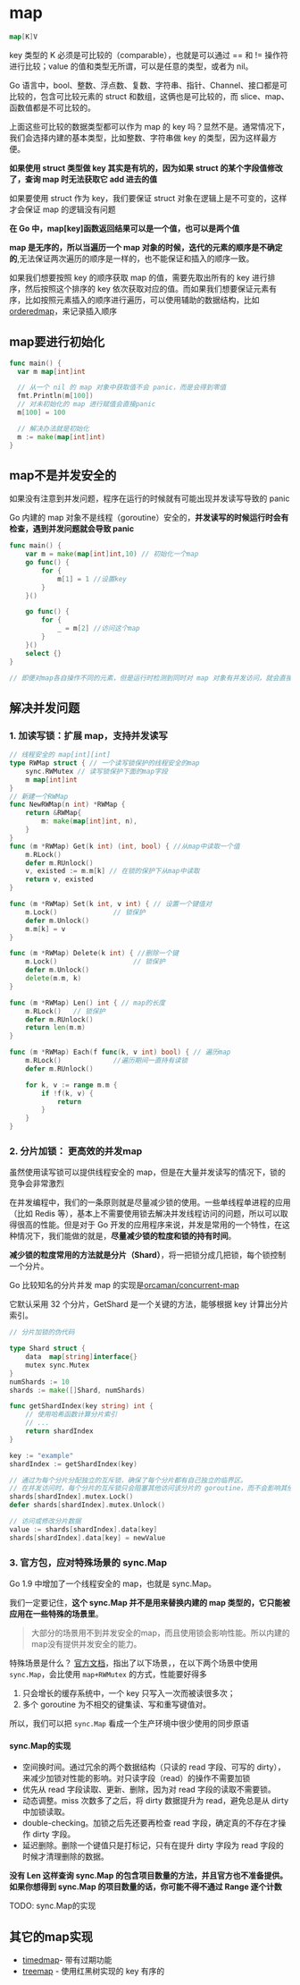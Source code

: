 # map

```go
map[K]V
```

key 类型的 K 必须是可比较的（comparable），也就是可以通过 == 和 != 操作符进行比较；value 的值和类型无所谓，可以是任意的类型，或者为 nil。

Go 语言中，bool、整数、浮点数、复数、字符串、指针、Channel、接口都是可比较的，包含可比较元素的 struct 和数组，这俩也是可比较的，而 slice、map、函数值都是不可比较的。


上面这些可比较的数据类型都可以作为 map 的 key 吗？显然不是。通常情况下，我们会选择内建的基本类型，比如整数、字符串做 key 的类型，因为这样最方便。


**如果使用 struct 类型做 key 其实是有坑的，因为如果 struct 的某个字段值修改了，查询 map 时无法获取它 add 进去的值**

如果要使用 struct 作为 key，我们要保证 struct 对象在逻辑上是不可变的，这样才会保证 map 的逻辑没有问题


**在 Go 中，map[key]函数返回结果可以是一个值，也可以是两个值**


**map 是无序的，所以当遍历一个 map 对象的时候，迭代的元素的顺序是不确定的**,无法保证两次遍历的顺序是一样的，也不能保证和插入的顺序一致。

如果我们想要按照 key 的顺序获取 map 的值，需要先取出所有的 key 进行排序，然后按照这个排序的 key 依次获取对应的值。而如果我们想要保证元素有序，比如按照元素插入的顺序进行遍历，可以使用辅助的数据结构，比如[orderedmap](https://github.com/elliotchance/orderedmap)，来记录插入顺序

## map要进行初始化

```go
func main() { 
  var m map[int]int 

  // 从一个 nil 的 map 对象中获取值不会 panic，而是会得到零值
  fmt.Println(m[100])
  // 对未初始化的 map 进行赋值会直接panic
  m[100] = 100

  // 解决办法就是初始化
  m := make(map[int]int)
}
```


## map不是并发安全的


如果没有注意到并发问题，程序在运行的时候就有可能出现并发读写导致的 panic

Go 内建的 map 对象不是线程（goroutine）安全的，**并发读写的时候运行时会有检查，遇到并发问题就会导致 panic**


```go
func main() {
    var m = make(map[int]int,10) // 初始化一个map
    go func() {
        for {
            m[1] = 1 //设置key
        }
    }()

    go func() {
        for {
            _ = m[2] //访问这个map
        }
    }()
    select {}
}

// 即便对map各自操作不同的元素，但是运行时检测到同时对 map 对象有并发访问，就会直接 panic
```


## 解决并发问题


### 1. 加读写锁：扩展 map，支持并发读写

```go
// 线程安全的 map[int][int]
type RWMap struct { // 一个读写锁保护的线程安全的map
    sync.RWMutex // 读写锁保护下面的map字段
    m map[int]int
}
// 新建一个RWMap
func NewRWMap(n int) *RWMap {
    return &RWMap{
        m: make(map[int]int, n),
    }
}
func (m *RWMap) Get(k int) (int, bool) { //从map中读取一个值
    m.RLock()
    defer m.RUnlock()
    v, existed := m.m[k] // 在锁的保护下从map中读取
    return v, existed
}

func (m *RWMap) Set(k int, v int) { // 设置一个键值对
    m.Lock()              // 锁保护
    defer m.Unlock()
    m.m[k] = v
}

func (m *RWMap) Delete(k int) { //删除一个键
    m.Lock()                   // 锁保护
    defer m.Unlock()
    delete(m.m, k)
}

func (m *RWMap) Len() int { // map的长度
    m.RLock()   // 锁保护
    defer m.RUnlock()
    return len(m.m)
}

func (m *RWMap) Each(f func(k, v int) bool) { // 遍历map
    m.RLock()             //遍历期间一直持有读锁
    defer m.RUnlock()

    for k, v := range m.m {
        if !f(k, v) {
            return
        }
    }
}

```


### 2. 分片加锁： 更高效的并发map

虽然使用读写锁可以提供线程安全的 map，但是在大量并发读写的情况下，锁的竞争会非常激烈

在并发编程中，我们的一条原则就是尽量减少锁的使用。一些单线程单进程的应用（比如 Redis 等），基本上不需要使用锁去解决并发线程访问的问题，所以可以取得很高的性能。但是对于 Go 开发的应用程序来说，并发是常用的一个特性，在这种情况下，我们能做的就是，**尽量减少锁的粒度和锁的持有时间**。

**减少锁的粒度常用的方法就是分片（Shard）**，将一把锁分成几把锁，每个锁控制一个分片。


Go 比较知名的分片并发 map 的实现是[orcaman/concurrent-map](https://github.com/orcaman/concurrent-map)

它默认采用 32 个分片，GetShard 是一个关键的方法，能够根据 key 计算出分片索引。

```go
// 分片加锁的伪代码

type Shard struct {
    data  map[string]interface{}
    mutex sync.Mutex
}
numShards := 10
shards := make([]Shard, numShards)

func getShardIndex(key string) int {
    // 使用哈希函数计算分片索引
    // ...
    return shardIndex
}

key := "example"
shardIndex := getShardIndex(key)

// 通过为每个分片分配独立的互斥锁，确保了每个分片都有自己独立的临界区。
// 在并发访问时，每个分片的互斥锁只会阻塞其他访问该分片的 goroutine，而不会影响其他分片的并发操作
shards[shardIndex].mutex.Lock()
defer shards[shardIndex].mutex.Unlock()

// 访问或修改分片数据
value := shards[shardIndex].data[key]
shards[shardIndex].data[key] = newValue

```

### 3. 官方包，应对特殊场景的 sync.Map

Go 1.9 中增加了一个线程安全的 map，也就是 sync.Map。

我们一定要记住，**这个 sync.Map 并不是用来替换内建的 map 类型的，它只能被应用在一些特殊的场景里**。

> 大部分的场景用不到并发安全的map，而且使用锁会影响性能。所以内建的map没有提供并发安全的能力。

特殊场景是什么？ [官方文档](https://pkg.go.dev/sync#Map)，指出了以下场景，，在以下两个场景中使用 `sync.Map`，会比使用 `map+RWMutex` 的方式，性能要好得多

1. 只会增长的缓存系统中，一个 key 只写入一次而被读很多次；
2. 多个 goroutine 为不相交的键集读、写和重写键值对。


所以，我们可以把 `sync.Map` 看成一个生产环境中很少使用的同步原语

#### sync.Map的实现


- 空间换时间。通过冗余的两个数据结构（只读的 read 字段、可写的 dirty），来减少加锁对性能的影响。对只读字段（read）的操作不需要加锁
- 优先从 read 字段读取、更新、删除，因为对 read 字段的读取不需要锁。
- 动态调整。miss 次数多了之后，将 dirty 数据提升为 read，避免总是从 dirty 中加锁读取。
- double-checking。加锁之后先还要再检查 read 字段，确定真的不存在才操作 dirty 字段。
- 延迟删除。删除一个键值只是打标记，只有在提升 dirty 字段为 read 字段的时候才清理删除的数据。

**没有 Len 这样查询 sync.Map 的包含项目数量的方法，并且官方也不准备提供。如果你想得到 sync.Map 的项目数量的话，你可能不得不通过 Range 逐个计数**

TODO: sync.Map的实现



## 其它的map实现

- [timedmap](https://github.com/zekroTJA/timedmap)- 带有过期功能
- [treemap](https://pkg.go.dev/github.com/emirpasic/gods/maps/treemap) - 使用红黑树实现的 key 有序的
